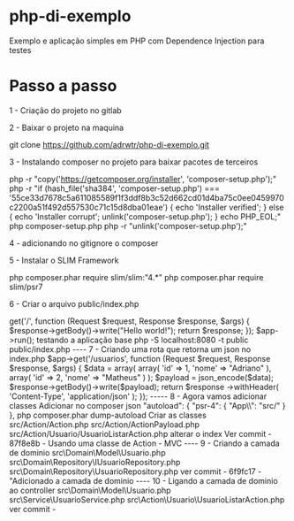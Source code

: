 # php-di-exemplo
Exemplo e aplicação simples em PHP com Dependence Injection para testes

# Passo a passo

1 - Criação do projeto no gitlab

2 - Baixar o projeto na maquina

git clone https://github.com/adrwtr/php-di-exemplo.git

3 - Instalando composer no projeto para baixar pacotes de terceiros

php -r "copy('https://getcomposer.org/installer', 'composer-setup.php');"
php -r "if (hash_file('sha384', 'composer-setup.php') === '55ce33d7678c5a611085589f1f3ddf8b3c52d662cd01d4ba75c0ee0459970c2200a51f492d557530c71c15d8dba01eae') { echo 'Installer verified'; } else { echo 'Installer corrupt'; unlink('composer-setup.php'); } echo PHP_EOL;"
php composer-setup.php
php -r "unlink('composer-setup.php');"

4 - adicionando no gitignore o composer

5 - Instalar o SLIM Framework

php composer.phar require slim/slim:"4.*"
php composer.phar require slim/psr7


6 - Criar o arquivo public/index.php

<?php
use Psr\Http\Message\ResponseInterface as Response;
use Psr\Http\Message\ServerRequestInterface as Request;
use Slim\Factory\AppFactory;

require __DIR__ . '/../vendor/autoload.php';

$app = AppFactory::create();

$app->get('/', function (Request $request, Response $response, $args) {
    $response->getBody()->write("Hello world!");
    return $response;
});

$app->run();


testando a aplicação base

php -S localhost:8080 -t public public/index.php


----

7 - Criando uma rota que retorna um json

no index.php

$app->get('/usuarios', function (Request $request, Response $response, $args) {
    $data = array(
        array(
            'id' => 1,
            'nome' => "Adriano"
        ),

        array(
            'id' => 2,
            'nome' => "Matheus"
        )
    );
    $payload = json_encode($data);

    $response->getBody()->write($payload);

    return $response
        ->withHeader(
            'Content-Type', 
            'application/json'
        );
});

-----

8 - Agora vamos adicionar classes

Adicionar no composer json

"autoload": {
        "psr-4": {
            "App\\": "src/"
        }
    },

php composer.phar dump-autoload

Criar as classes 

src/Action/Action.php
src/Action/ActionPayload.php
src/Action/Usuario/UsuarioListarAction.php

alterar o index

Ver commit - 87f8e8b - Usando uma classe de Action - MVC

----

9 - Criando a camada de dominio

src\Domain\Model\Usuario.php
src\Domain\Repository\IUsuarioRepository.php
src\Domain\Repository\UsuarioRepository.php

ver commit - 6f9fc17 - "Adicionado a camada de dominio

----

10 - Ligando a camada de dominio ao controller


src\Domain\Model\Usuario.php
src\Service\UsuarioService.php
src\Action\Usuario\UsuarioListarAction.php

ver commit - 